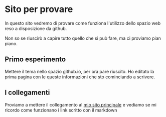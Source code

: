 # Sito per provare

In questo sito vedremo di provare come funziona l'utilizzo dello spazio web reso a disposizione da github.

Non so se riuscirò a capire tutto quello che si può fare, ma ci proviamo pian piano.

## Primo esperimento

Mettere il tema nello spazio github.io, per ora pare riuscito. Ho editato la prima pagina con le queste informazioni che sto cominciando a scrivere.


## I collegamenti

Proviamo a mettere il collegamento al [mio sito principale](http://www.paolomauri.it) e vediamo se mi ricordo come funzionano i link scritto con il markdown
